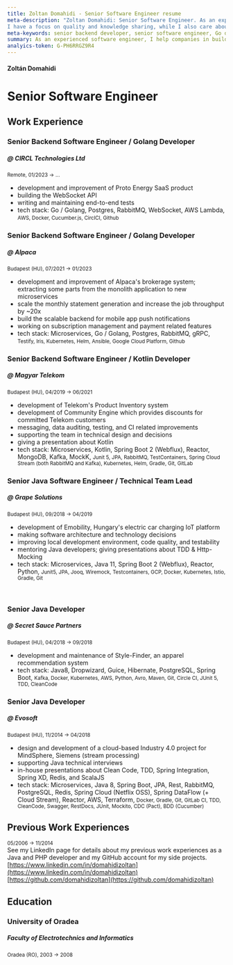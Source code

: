 ```yaml
---
title: Zoltan Domahidi - Senior Software Engineer resume
meta-description: "Zoltan Domahidi: Senior Software Engineer. As an experienced software engineer, I help companies in building highly scalable cloud applications, being involved in the full lifecycle of the product. 
I have a focus on quality and knowledge sharing, while I also care about my professional growth. I'm mainly interested in distributed architectures, cloud, and Golang stacks."
meta-keywords: senior backend developer, senior software engineer, Go developer, microservices, AWS, Amazon Web Services, AWS cloud, GCP, Google Cloud Platform, TDD, Test Driven Development, Clean Code, Golang, Docker
summary: As an experienced software engineer, I help companies in building highly scalable cloud applications, being involved in the full lifecycle of the product. I have a focus on quality and knowledge sharing, while I also care about my professional growth. I'm mainly interested in distributed architectures, cloud, and Golang stacks. <span class=no-print><br/><br/>Dear recruiters, at the moment I'm not looking for new positions (otherwise I would answer your job offer emails within 2 working days).</span>
analyics-token: G-PH6RRGZ9R4
---
```


#### <span class="firstname">Zoltán</span> Domahidi  

# Senior Software Engineer  



## Work Experience  

### Senior Backend Software Engineer / Golang Developer  
##### @ CIRCL Technologies Ltd  
<small class="period">Remote, 01/2023 → ...</small>  
- development and improvement of Proto Energy SaaS product  
- building the WebSocket API  
- writing and maintaining end-to-end tests  
- tech stack: <span class="technologies">Go / Golang, Postgres, RabbitMQ, WebSocket, AWS Lambda, <small>AWS, Docker, Cucumber.js, CirclCI, Github</small></span> 

### Senior Backend Software Engineer / Golang Developer  
##### @ Alpaca  
<small class="period">Budapest (HU), 07/2021 → 01/2023</small>  
- development and improvement of Alpaca's brokerage system; extracting some parts from the monolith application to new microservices  
- scale the monthly statement generation and increase the job throughput by ~20x  
- build the scalable backend for mobile app push notifications  
- working on subscription management and payment related features  
- tech stack: <span class="technologies">Microservices, Go / Golang, Postgres, RabbitMQ, gRPC, <small>Testify, Iris, Kubernetes, Helm, Ansible, Google Cloud Platform, Github</small></span>  

### Senior Backend Software Engineer / Kotlin Developer  
##### @ Magyar Telekom  
<small class="period">Budapest (HU), 04/2019 → 06/2021</small>  
- development of Telekom's Product Inventory system  
- development of Community Engine which provides discounts for committed Telekom customers  
- messaging, data auditing, testing, and CI related improvements  
- supporting the team in technical design and decisions  
- giving a presentation about Kotlin  
- tech stack: <span class="technologies">Microservices, Kotlin, Spring Boot 2 (Webflux), Reactor, MongoDB, Kafka, MockK, <small>Junit 5, JPA, RabbitMQ, TestContainers, Spring Cloud Stream (both RabbitMQ and Kafka), Kubernetes, Helm, Gradle, Git, GitLab</small></span>  

### Senior Java Software Engineer / Technical Team Lead  
##### @ Grape Solutions  
<small class="period">Budapest (HU), 09/2018 → 04/2019</small>  
- development of Emobility, Hungary's electric car charging IoT platform  
- making software architecture and technology decisions  
- improving local development environment, code quality, and testability  
- mentoring Java developers; giving presentations about TDD & Http-Mocking  
- tech stack: <span class="technologies">Microservices, Java 11, Spring Boot 2 (Webflux), Reactor, Python, <small>Junit5, JPA, Jooq, Wiremock, Testcontainers, GCP, Docker, Kubernetes, Istio, Gradle, Git</small></span>  

<p class="pagebreak">&nbsp;</p>

### Senior Java Developer  
##### @ Secret Sauce Partners  
<small class="period">Budapest (HU), 04/2018 → 09/2018</small>  
- development and maintenance of Style-Finder, an apparel recommendation system  
- tech stack: <span class="technologies">Java8, Dropwizard, Guice, Hibernate, PostgreSQL, Spring Boot, <small>Kafka, Docker, Kubernetes, AWS, Python, Avro, Maven, Git, Circle CI, JUnit 5, TDD, CleanCode</small></span>  

### Senior Java Developer  
##### @ Evosoft  
<small class="period">Budapest (HU), 11/2014 → 04/2018</small>  
- design and development of a cloud-based Industry 4.0 project for MindSphere, Siemens (stream processing)  
- supporting Java technical interviews  
- in-house presentations about Clean Code, TDD, Spring Integration, Spring XD, Redis, and ScalaJS  
- tech stack: <span class="technologies">Microservices, Java 8, Spring Boot, JPA, Rest, RabbitMQ, PostgreSQL, Redis, Spring Cloud (Netflix OSS), Spring DataFlow (+ Cloud Stream), Reactor, AWS, Terraform, <small>Docker, Gradle, Git, GitLab CI, TDD, CleanCode, Swagger, RestDocs, JUnit, Mockito, CDC (Pact), BDD (Cucumber)</small></span>  



## Previous Work Experiences  

<small class="period">05/2006 → 11/2014</small>  
See my LinkedIn page for details about my previous work experiences as a Java and PHP developer and my GitHub account for my side projects.  
[https://www.linkedin.com/in/domahidizoltan](https://www.linkedin.com/in/domahidizoltan)  
[https://github.com/domahidizoltan](https://github.com/domahidizoltan)  

## Education

### University of Oradea
##### Faculty of Electrotechnics and Informatics
<small class="period">Oradea (RO), 2003 → 2008</small>
